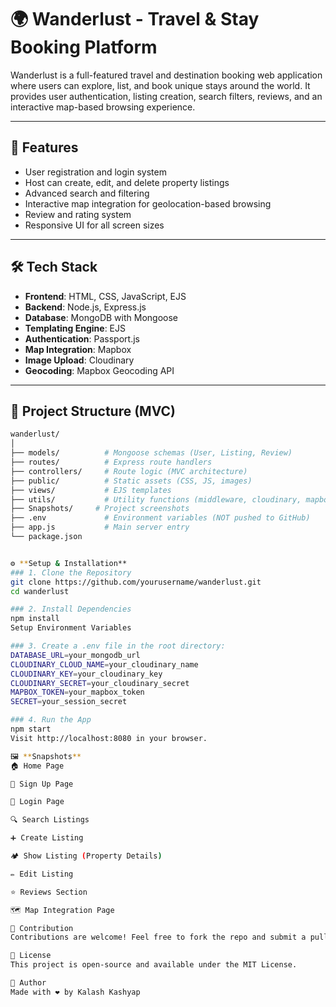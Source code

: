 # 🌍 Wanderlust - Travel & Stay Booking Platform

Wanderlust is a full-featured travel and destination booking web application where users can explore, list, and book unique stays around the world. It provides user authentication, listing creation, search filters, reviews, and an interactive map-based browsing experience.

---

## 🚀 Features

- User registration and login system
- Host can create, edit, and delete property listings
- Advanced search and filtering
- Interactive map integration for geolocation-based browsing
- Review and rating system
- Responsive UI for all screen sizes

---

## 🛠️ Tech Stack

- **Frontend**: HTML, CSS, JavaScript, EJS
- **Backend**: Node.js, Express.js
- **Database**: MongoDB with Mongoose
- **Templating Engine**: EJS
- **Authentication**: Passport.js
- **Map Integration**: Mapbox
- **Image Upload**: Cloudinary
- **Geocoding**: Mapbox Geocoding API

---

## 🧱 Project Structure (MVC)

```bash
wanderlust/
│
├── models/          # Mongoose schemas (User, Listing, Review)
├── routes/          # Express route handlers
├── controllers/     # Route logic (MVC architecture)
├── public/          # Static assets (CSS, JS, images)
├── views/           # EJS templates
├── utils/           # Utility functions (middleware, cloudinary, mapbox)
├── Snapshots/     # Project screenshots
├── .env             # Environment variables (NOT pushed to GitHub)
├── app.js           # Main server entry
└── package.json


⚙️ **Setup & Installation**
### 1. Clone the Repository
git clone https://github.com/yourusername/wanderlust.git
cd wanderlust

### 2. Install Dependencies
npm install
Setup Environment Variables

### 3. Create a .env file in the root directory:
DATABASE_URL=your_mongodb_url
CLOUDINARY_CLOUD_NAME=your_cloudinary_name
CLOUDINARY_KEY=your_cloudinary_key
CLOUDINARY_SECRET=your_cloudinary_secret
MAPBOX_TOKEN=your_mapbox_token
SECRET=your_session_secret

### 4. Run the App
npm start
Visit http://localhost:8080 in your browser.

🖼️ **Snapshots**
🏠 Home Page

🔐 Sign Up Page

🔑 Login Page

🔍 Search Listings

➕ Create Listing

🏕️ Show Listing (Property Details)

✏️ Edit Listing

⭐ Reviews Section

🗺️ Map Integration Page

🤝 Contribution
Contributions are welcome! Feel free to fork the repo and submit a pull request.

📄 License
This project is open-source and available under the MIT License.

🙌 Author
Made with ❤️ by Kalash Kashyap
